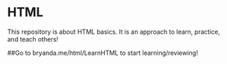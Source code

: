 # HTML
This repository is about HTML basics.
It is an approach to learn, practice, and teach others!

##Go to bryanda.me/html/LearnHTML to start learning/reviewing!
